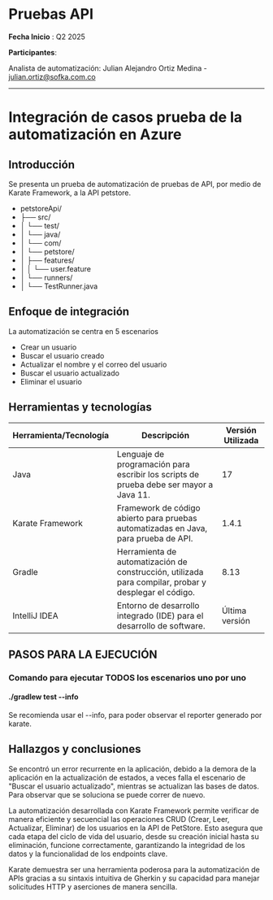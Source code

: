 # Pruebas API

**Fecha Inicio** : Q2 2025

**Participantes**:


Analista de automatización: Julian Alejandro Ortiz Medina - <julian.ortiz@sofka.com.co>



****

# Integración de casos prueba de la automatización en Azure

## Introducción
Se presenta un prueba de automatización de pruebas de API, por medio de Karate Framework, a la API petstore.



- petstoreApi/
- ├── src/
- │   └── test/
- │       └── java/
- │           └── com/
- │               └── petstore/
- │                   ├── features/
- │                   │   └── user.feature
- │                   └── runners/
- │                       └── TestRunner.java

## Enfoque de integración

La automatización se centra en 5 escenarios
- Crear un usuario
- Buscar el usuario creado
- Actualizar el nombre y el correo del usuario
- Buscar el usuario actualizado
- Eliminar el usuario

## Herramientas y tecnologías

| Herramienta/Tecnología | Descripción                                                                                           | Versión Utilizada |
|------------------------|-------------------------------------------------------------------------------------------------------|-------------------|
| Java                   | Lenguaje de programación para escribir los scripts de prueba debe ser mayor a Java 11.                | 17                |
| Karate Framework       | Framework de código abierto para pruebas automatizadas en Java, para prueba de API.                   | 1.4.1             | 
| Gradle                 | Herramienta de automatización de construcción, utilizada para compilar, probar y desplegar el código. | 8.13              |
| IntelliJ IDEA          | Entorno de desarrollo integrado (IDE) para el desarrollo de software.                                 | Última versión    |

## PASOS PARA LA EJECUCIÓN


### Comando para ejecutar TODOS los escenarios uno por uno
#### ./gradlew test --info

Se recomienda usar el --info, para poder observar el reporter generado por karate.


##  Hallazgos y conclusiones

Se encontró un error recurrente en la aplicación, debido a la demora de la aplicación en la actualización de estados, a veces falla el escenario de "Buscar el usuario actualizado", mientras se actualizan las bases de datos. Para observar que se soluciona se puede correr de nuevo.

La automatización desarrollada con Karate Framework permite verificar de manera eficiente y secuencial las operaciones CRUD (Crear, Leer, Actualizar, Eliminar) de los usuarios en la API de PetStore. Esto asegura que cada etapa del ciclo de vida del usuario, desde su creación inicial hasta su eliminación, funcione correctamente, garantizando la integridad de los datos y la funcionalidad de los endpoints clave.

Karate demuestra ser una herramienta poderosa para la automatización de APIs gracias a su sintaxis intuitiva de Gherkin y su capacidad para manejar solicitudes HTTP y aserciones de manera sencilla.

